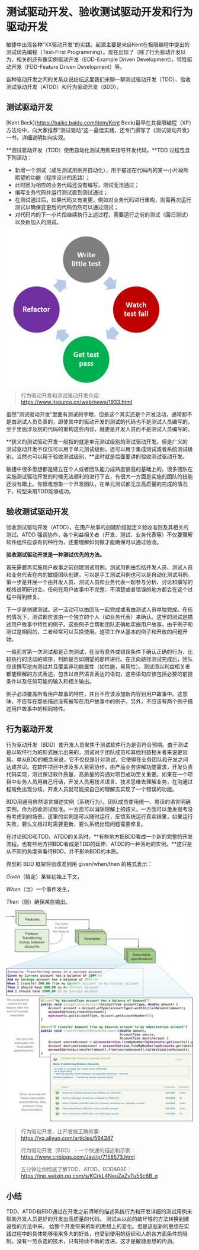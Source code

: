 # 测试驱动开发、验收测试驱动开发和行为驱动开发

敏捷中出现各种”XX驱动开发“的实践。起源主要是来自Kent在极限编程中提出的测试优先编程（Test-First Programming）。现在出现了（除了行为驱动开发以为，相关的还有像实例驱动开发（EDD-Example Driven Development），特性驱动开发（FDD-Feature Driven Development）等。

各种驱动开发之间的关系众说纷纭这里我们来聊一聊测试驱动开发（TDD）、验收测试驱动开发（ATDD）和行为驱动开发（BDD）。

## 测试驱动开发

[Kent Beck](https://baike.baidu.com/item/Kent Beck)最早在其极限编程（XP）方法论中，向大家推荐“测试驱动”这一最佳实践，还专门撰写了《测试驱动开发》一书，详细说明如何实现。

**测试驱动开发（TDD）使用自动化测试用例来指导开发代码。**TDD 过程包含下列活动：

- 新增一个测试（成生测试用例并自动化），用于描述在代码内的某一小片段所期望的功能（程序设计的思路）；
- 此时因为相应的业务代码还没有编写，测试无法通过；
- 编写业务代码并运行测试直到测试通过；
- 在测试通过后，如果代码又有变更，例如对业务代码进行重构，则需再次运行测试以确保变更后的代码仍然可以通过测试；
- 对代码内的下一小片段继续执行上述过程，需要运行之前的测试（回归测试）以及新加入的测试。

![tdd1](https://github.com/swtbokcn/AgileTest/blob/master/Chapter2/images/tdd1.png)

> 行为驱动开发和测试驱动开发介绍: https://www.itsource.cn/web/news/1933.html

虽然“测试驱动开发”里面有测试的字眼，但是这个其实还是个开发活动，通常都不是由测试人员负责的，即使其中的驱动开发的测试的代码也不是测试人员编写的，至于里面涉及到的代码的重构这些内容，就更是开发人员而不是测试人员编写的。

**狭义的测试驱动开发一般指的就是单元测试级别的测试驱动开发。但是广义的测试驱动开发不仅仅可以用于单元测试级别，还可以用于集成测试或者系统测试级别。当然也可以用于验收测试级别，**此时就是后面要讲的验收测试驱动开发。

敏捷中很多思想都是建立在个人或者团队能力成熟度很高的基础上的。很多团队在实施测试驱动开发的时候无法顺利的进行下去，有很大一方面是实施的团队的技能还没有跟上。你很难想象一个开发团队，在单元测试都无法高质量的完成的情况下，转型采用TDD能够成功。

## 验收测试驱动开发

验收测试驱动开发（ATDD），在用户故事的创建阶段就定义验收准则及其相关的测试。ATDD 强调协作，各个利益相关者（开发、测试、业务代表等）不仅要理解软件组件应该有何种行为，还要理解如何做才能确保可以通过验收。 

**验收测试驱动开发是一种测试优先的方法。**

首先需要再实施用户故事之前创建测试用例。测试用例由包括开发人员、测试人员和业务代表在内的敏捷团队创建，可以是手工测试用例也可以是自动化测试用例。第一步是开展一个由开发人员、测试人员和业务代表一起参与分析、讨论和撰写的规格说明研讨会。任何在用户故事中不完整、不清楚或者错误的地方都会在这个过程中得到修复。

下一步是创建测试。这一活动可以由团队一起完成或者由测试人员单独完成。在任何情况下，测试都应该由一个独立的个人（如业务代表）来确认。这里的测试是描述用户故事中特性的例子。这些例子会帮助团队正确地实施用户故事。由于例子和测试是相同的，二者经常可以互换使用。这项工作从基本的例子和开放的问题开始。

一般而言第一次测试都是正向测试，在没有意外或错误条件下确认正确的行为，比较执行的活动的顺序，判断是否如期望的那样进行。在正向路径测试完成后，团队应该撰写逆向测试并且覆盖非功能属性（如性能，易用性）。测试须以利益相关者都能理解的方式表述，包含以自然语言表达的语句，这些语句应该包括必要的前提条件以及任何可能的输入和相关输出。

例子必须覆盖所有用户故事的特性，并且不应该添加新内容到用户故事中。这意味，不应存在那些描述没有被写在用户故事中的例子。另外，不应该有两个例子描述用户故事中的相同特性。

## 行为驱动开发

行为驱动开发（BDD）使开发人员聚焦于测试软件行为是否符合预期。由于测试是以软件行为的形式展示出来的，测试对于团队成员和其他利益相关者来说更容易。单从BDD的概念来说，它不仅仅是针对测试，它使得在业务团队和开发之间达成共识。在软件项目中涉及多人紧密协作，由产品业务讲解功能需求，开发负责代码实现，测试保证软件质量，高质量的沟通对项目成功至关重要。如果在一个项目中业务人员用自己行话，开发人员用技术语言、技术思维去理解业务，在沟通过程难免出现分歧，开发人员就可能按自己的理解去实现了一个错误的功能。

BDD用通用自然语言描述实例（系统行为）。团队成员使用统一、易读的语言明确实例，作为验收测试标准。一方面可以消除理解上的歧义，一方面可以激发思考没有考虑到的场景。这里的实例是可以随时运行，反馈系统运行真实结果，如果运行失败，要么文档过时需要更新，要么系统出现问题需要修复。

在讨论BDD和TDD、ATDD的关系时，**有些地方把BDD看成一个新的完整的开发流程，也有些地方把BDD看成是TDD的延伸，ATDD的一种落地的实例。**这只是从不同的角度来看待BDD，并不影响BDD的本质。

典型的 BDD 框架将验收准则用 given/when/then 的格式表示：

*Given*（给定）某些初始上下文，

*When*（当）一个事件发生， 

*Then*（则）确保某些输出。



![image-20191028160051727](https://github.com/swtbokcn/AgileTest/blob/master/Chapter2/images/tdd2.png)

> 行为驱动开发，让开发做正确的事: https://yq.aliyun.com/articles/594347
>
> 行为驱动开发（BDD） - 一个快速的描述和示例： https://www.cnblogs.com/Javi/p/7158573.html
>
> 五分钟让你彻底了解TDD、ATDD、BDD&RBE：https://mp.weixin.qq.com/s/KCrkL4NeuZeZvTu5Sc6B_g

## 小结

TDD、ATDD和BDD通过在开发之前清晰的描述系统行为和开发详细的测试用例来帮助开发人员更好的开发出高质量的代码。 测试从以前的破坏性的方法转换到建设性的方法中来。 给整个开发带来的新的思想上的变化。但是这些新的思想在实践过程中的具体能够带来多大的好处，也受到使用的组织和人的各方面条件的限制。没有一劳永逸的技术，只有持续不断的改进。这才是敏捷思想的内涵。

